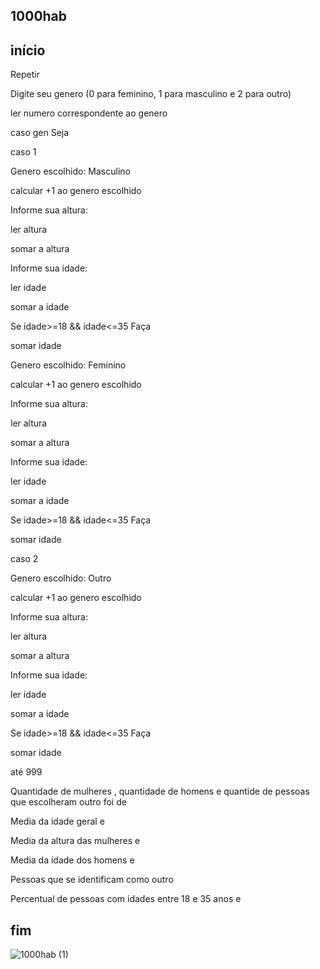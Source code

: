## 1000hab
## início
Repetir

Digite seu genero (0 para feminino, 1 para masculino e 2 para outro)

ler numero correspondente ao genero

caso gen Seja

caso 1

Genero escolhido: Masculino

calcular  +1 ao genero escolhido

Informe sua altura:

ler altura

somar a altura

Informe sua idade:

ler idade

somar a idade

Se  idade>=18 && idade<=35 Faça

somar idade

Genero escolhido: Feminino

calcular  +1 ao genero escolhido

Informe sua altura:

ler altura

somar a altura

Informe sua idade:

ler idade

somar a idade

Se  idade>=18 && idade<=35 Faça

somar idade

caso  2

Genero escolhido: Outro

calcular  +1 ao genero escolhido

Informe sua altura:

ler altura

somar a altura

Informe sua idade:

ler idade

somar a idade

Se  idade>=18 && idade<=35 Faça

somar idade

até  999

Quantidade de mulheres  , quantidade de homens e quantide de pessoas que escolheram outro foi de

Media da idade geral e

Media da altura das mulheres e

Media da idade dos homens e

Pessoas que se identificam como outro

Percentual de pessoas com idades entre 18 e 35 anos e 

## fim
![1000hab (1)](https://user-images.githubusercontent.com/101893557/169428566-f8814f4c-1374-40cb-ae2c-626d5666c8aa.jpeg)
